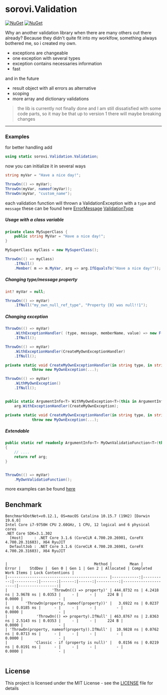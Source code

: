 # sorovi.Validation

[![NuGet](https://img.shields.io/nuget/v/sorovi.Validation.svg?style=flat-square)](https://www.nuget.org/packages/sorovi.Validation/)
[![NuGet](https://img.shields.io/nuget/dt/sorovi.Validation.svg?style=flat-square)](https://www.nuget.org/packages/sorovi.Validation/)

Why an another validation library when there are many others out there already? 
Because they didn't quite fit into my worklfow, something always bothered me, so i created my own. 

- exceptions are changeable
- one exception with several types
- exception contains necessaries information
- fast

and in the future 
- result object with all errors as alternative
- scoping
- more array and dictionary validations

   
> the lib is currently not finally done and I am still dissatisfied with some code parts,
so it may be that up to version 1 there will maybe breaking changes

---
### Examples

for better handling add 

```csharp
using static sorovi.Validation.Validation;
```

now you can initialize it in several ways
```csharp
string myVar = "Have a nice day!";

ThrowOn(() => myVar);
ThrowOn(myVar, nameof(myVar));
ThrowOn(myVar, "custom_name");
```

each validation function will thrown a ValidationException with a `type` and `message`
these can be found here [ErrorMessage](sorovi.Validation/Common/ErrorMessage.cs) [ValidationType](sorovi.Validation/Common/ValidationType.cs)

##### Usage with a class variable

```csharp
private class MySuperClass { 
    public string MyVar = "Have a nice day!";
}

MySuperClass myClass = new MySuperClass();

ThrowOn(() => myClass)
    .IfNull()
    .Member( m => m.MyVar, arg => arg.IfEqualsTo("Have a nice day!"));

```

##### Changing type/message property

```csharp
int? myVar = null;

ThrowOn(() => myVar)
    .IfNull("my_own_null_ref_type", "Property {0} was null!!1");
```



##### Changing exception

```csharp
ThrowOn(() => myVar)
    .WithExceptionHandler( (type, message, memberName, value) => new F(...) )
    .IfNull();
```

```csharp
ThrowOn(() => myVar)
    .WithExceptionHandler(CreateMyOwnExceptionHandler)
    .IfNull();

private static void CreateMyOwnExceptionHandler(in string type, in string message, in string memberName, in object value) =>
            throw new MyOwnException(...);
```


```csharp
ThrowOn(() => myVar)
    .WithMyOwnException()
    .IfNull();


public static ArgumentInfo<T> WithMyOwnException<T>(this in ArgumentInfo<T> arg) => 
    arg.WithExceptionHandler(CreateMyOwnException);

private static void CreateMyOwnExceptionHandler(in string type, in string message, in string memberName, in object value) =>
            throw new MyOwnException(...);
```

##### Extendable

```csharp
public static ref readonly ArgumentInfo<T> MyOwnValidatioFunction<T>(this in ArgumentInfo<T> arg, ....)
{
    // ....
    return ref arg;
}


ThrowOn(() => myVar)
    .MyOwnValidatioFunction();

```

more examples can be found [here](docs/validations.md)

## Benchmark

```
BenchmarkDotNet=v0.12.1, OS=macOS Catalina 10.15.7 (19H2) [Darwin 19.6.0]
Intel Core i7-9750H CPU 2.60GHz, 1 CPU, 12 logical and 6 physical cores
.NET Core SDK=3.1.302
  [Host]     : .NET Core 3.1.6 (CoreCLR 4.700.20.26901, CoreFX 4.700.20.31603), X64 RyuJIT
  DefaultJob : .NET Core 3.1.6 (CoreCLR 4.700.20.26901, CoreFX 4.700.20.31603), X64 RyuJIT


|                                       Method |        Mean |     Error |    StdDev |  Gen 0 | Gen 1 | Gen 2 | Allocated | Completed Work Items | Lock Contentions |
|--------------------------------------------- |------------:|----------:|----------:|-------:|------:|------:|----------:|---------------------:|-----------------:|
|                    'ThrowOn(() => property)' | 444.8732 ns | 4.2418 ns | 3.9678 ns | 0.0353 |     - |     - |     224 B |               0.0000 |                - |
|        'ThrowOn(property, nameof(property))' |   3.6922 ns | 0.0237 ns | 0.0185 ns |      - |     - |     - |         - |               0.0000 |                - |
|             'ThrowOn(() => property).IfNull' | 463.8767 ns | 2.8363 ns | 2.5143 ns | 0.0353 |     - |     - |     224 B |               0.0000 |                - |
| 'ThrowOn(property, nameof(property)).IfNull' |  10.9828 ns | 0.0762 ns | 0.0713 ns |      - |     - |     - |         - |               0.0000 |                - |
|            'Classic - if (property is null)' |   0.0156 ns | 0.0219 ns | 0.0191 ns |      - |     - |     - |         - |               0.0000 |                - |


```

## License

This project is licensed under the MIT License - see the [LICENSE](LICENSE) file for details